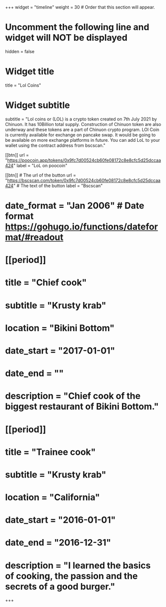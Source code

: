 +++
widget = "timeline"
weight = 30  # Order that this section will appear.

# Uncomment the following line and widget will NOT be displayed
 hidden = false
# Widget title
title = "Lol Coins"
# Widget subtitle
subtitle = "Lol coins or (LOL) is a crypto token created on 7th July 2021 by Chinuon. It has 10Billion total supply. Construction of Chinuon token are also underway and these tokens are a part of Chinuon crypto program. LOl Coin is currently available for exchange on pancake swap. It would be going to be available on more exchange platforms in future. You can add LoL to your wallet using the contract address from bscscan."

[[btn]] url = "https://poocoin.app/tokens/0x9fc7d00524cb60fe08172c8e8cfc5d25dccaa424" label = "LoL on poocoin"

[[btn]] # The url of the button url = "https://bscscan.com/token/0x9fc7d00524cb60fe08172c8e8cfc5d25dccaa424" # The text of the button label = "Bscscan"


# date_format = "Jan 2006" # Date format https://gohugo.io/functions/dateformat/#readout

# [[period]]
 # title = "Chief cook"
 # subtitle = "Krusty krab"
 # location = "Bikini Bottom"
 # date_start = "2017-01-01"
 # date_end = ""
 # description = "Chief cook of the biggest restaurant of Bikini Bottom."

# [[period]]
 # title = "Trainee cook"
 # subtitle = "Krusty krab"
 # location = "California"
 # date_start = "2016-01-01"
#  date_end = "2016-12-31"
#  description = "I learned the basics of cooking, the passion and the secrets of a good burger."
+++
